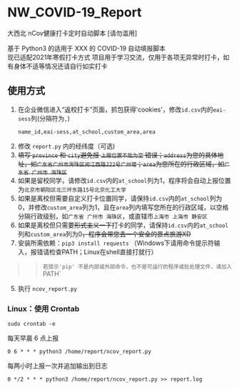 # NW_COVID-19_Report
大西北 nCov健康打卡定时自动脚本 [请勿滥用]

基于 Python3 的适用于 XXX 的 COVID-19 自动填报脚本  
现已适配2021年寒假打卡方式
项目用于学习交流，仅用于各项无异常时打卡，如有身体不适等情况还请自行如实打卡

## 使用方式

1. 在企业微信进入“返校打卡”页面，抓包获得'cookies'，修改`id.csv`内的`eai-sess`列(分隔符为`,`)
    ```
    name_id,eai-sess,at_school,custom_area,area
    ```
2. 修改 `report.py` 内的经纬度（可选)  
3. ~~填写 `province` 和 `city`避免报 `上报位置不能为空` 错误；`address`为您的具体地址，如`广东省广州市海珠区阅江西路222号广州塔`；`area`为您所在的行政区域，如`广东省 广州市 海珠区`~~  
4. 如果是留校同学，请修改`id.csv`内的`at_school`列为1，程序将会自动上报位置为`北京市朝阳区北三环东路15号北京化工大学`
5. 如果是离校但需要自定义打卡位置同学，请保持`id.csv`内的`at_school`列为0，并修改`custom_area`列为1，且在`area`列内填写您所在的行政区域，以空格分隔行政级别，如`广东省 广州市 海珠区`，或直辖市`上海市 上海市 静安区`  
6. 如果是离校但只需要~~形式主义一下~~打卡的同学，请保持`id.csv`内的`at_school`列和`custom_area`列为0~~，程序会带您去一个安全的景点旅游XD~~  
7. 安装所需依赖：`pip3 install requests` （Windows下请用命令提示符输入，报错请检查PATH；Linux在shell直接打就行）  

>>`若提示'pip' 不是内部或外部命令，也不是可运行的程序或批处理文件，请加入`PATH`

5. 执行 `ncov_report.py`


### Linux：使用 Crontab

```shell script
sudo crontab -e
```

每天早晨 6 点上报

```shell script
0 6 * * * python3 /home/report/ncov_report.py
```

每两小时上报一次并追加输出到日志

```shell script
0 */2 * * * python3 /home/report/ncov_report.py >> report.log
```

